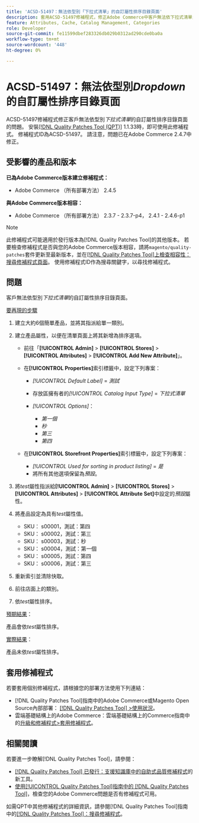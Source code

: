 ```yaml
---
title: 'ACSD-51497：無法依型別「下拉式清單」的自訂屬性排序目錄頁面'
description: 套用ACSD-51497修補程式，修正Adobe Commerce中客戶無法依下拉式清單型別的自訂屬性排序目錄頁面的問題。
feature: Attributes, Cache, Catalog Management, Categories
role: Developer
source-git-commit: fe11599dbef283326db029b0312ad290cde0ba0a
workflow-type: tm+mt
source-wordcount: '448'
ht-degree: 0%

---
```


# ACSD-51497：無法依型別&#x200B;*Dropdown*&#x200B;的自訂屬性排序目錄頁面

ACSD-51497修補程式修正客戶無法依型別&#x200B;*下拉式清單*&#x200B;的自訂屬性排序目錄頁面的問題。 安裝[[!DNL Quality Patches Tool (QPT)]](https://experienceleague.adobe.com/en/docs/commerce-knowledge-base/kb/announcements/commerce-announcements/magento-quality-patches-released-new-tool-to-self-serve-quality-patches) 1.1.33時，即可使用此修補程式。 修補程式ID為ACSD-51497。 請注意，問題已在Adobe Commerce 2.4.7中修正。

## 受影響的產品和版本

**已為Adobe Commerce版本建立修補程式：**

* Adobe Commerce （所有部署方法） 2.4.5

**與Adobe Commerce版本相容：**

* Adobe Commerce （所有部署方法） 2.3.7 - 2.3.7-p4， 2.4.1 - 2.4.6-p1

>[!NOTE]
>
>此修補程式可能適用於發行版本為[!DNL Quality Patches Tool]的其他版本。 若要檢查修補程式是否與您的Adobe Commerce版本相容，請將`magento/quality-patches`套件更新至最新版本，並在[[!DNL Quality Patches Tool]上檢查相容性：搜尋修補程式頁面](https://experienceleague.adobe.com/tools/commerce-quality-patches/index.html)。 使用修補程式ID作為搜尋關鍵字，以尋找修補程式。

## 問題

客戶無法依型別&#x200B;*下拉式清單*&#x200B;的自訂屬性排序目錄頁面。

<u>要再現的步驟</u>

1. 建立大約6個簡單產品，並將其指派給單一類別。
1. 建立產品屬性，以便在清單頁面上將其新增為排序選項。

   * 前往「**[!UICONTROL Admin]** > **[!UICONTROL Stores]** > **[!UICONTROL Attributes]** > **[!UICONTROL Add New Attribute]**」。
   * 在&#x200B;**[!UICONTROL Properties]**&#x200B;索引標籤中，設定下列專案：

      * *[!UICONTROL Default Label]* = *測試*
      * 存放區擁有者的&#x200B;*[!UICONTROL Catalog Input Type]* = *下拉式清單*
      * *[!UICONTROL Options]*：

         * *第一個*
         * *秒*
         * *第三*
         * *第四*

   * 在&#x200B;**[!UICONTROL Storefront Properties]**&#x200B;索引標籤中，設定下列專案：

      * *[!UICONTROL Used for sorting in product listing]* = *是*
      * 將所有其他選項保留為&#x200B;*預設*。

1. 將&#x200B;*test*&#x200B;屬性指派給&#x200B;**[!UICONTROL Admin]** > **[!UICONTROL Stores]** > **[!UICONTROL Attributes]** > **[!UICONTROL Attribute Set]**&#x200B;中設定的&#x200B;*預設*&#x200B;屬性。
1. 將產品設定為具有&#x200B;*test*&#x200B;屬性值。

   * SKU： s00001，測試：第四
   * SKU： s00002，測試：第三
   * SKU： s00003，測試：秒
   * SKU： s00004，測試：第一個
   * SKU： s00005，測試：第四
   * SKU： s00006，測試：第三

1. 重新索引並清除快取。
1. 前往店面上的類別。
1. 依&#x200B;*test*&#x200B;屬性排序。

<u>預期結果</u>：

產品會依&#x200B;*test*&#x200B;屬性排序。

<u>實際結果</u>：

產品未依&#x200B;*test*&#x200B;屬性排序。

## 套用修補程式

若要套用個別修補程式，請根據您的部署方法使用下列連結：

* [!DNL Quality Patches Tool]指南中的Adobe Commerce或Magento Open Source內部部署： [[!DNL Quality Patches Tool] >使用狀況](/help/tools/quality-patches-tool/usage.md)。
* 雲端基礎結構上的Adobe Commerce：雲端基礎結構上的Commerce指南中的[升級和修補程式>套用修補程式](https://experienceleague.adobe.com/docs/commerce-cloud-service/user-guide/develop/upgrade/apply-patches.html)。

## 相關閱讀

若要進一步瞭解[!DNL Quality Patches Tool]，請參閱：

* [[!DNL Quality Patches Tool] 已發行：支援知識庫中的自助式品質修補程式](https://experienceleague.adobe.com/en/docs/commerce-knowledge-base/kb/announcements/commerce-announcements/magento-quality-patches-released-new-tool-to-self-serve-quality-patches)的新工具。
* [使用[!UICONTROL Quality Patches Tool]指南中的 [!DNL Quality Patches Tool]](/help/tools/quality-patches-tool/patches-available-in-qpt/check-patch-for-magento-issue-with-magento-quality-patches.md)，檢查您的Adobe Commerce問題是否有修補程式可用。


如需QPT中其他修補程式的詳細資訊，請參閱[!DNL Quality Patches Tool]指南中的[[!DNL Quality Patches Tool]：搜尋修補程式](https://experienceleague.adobe.com/tools/commerce-quality-patches/index.html)。
